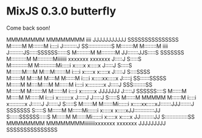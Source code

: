 MixJS 0.3.0 butterfly
=============
Come back soon!

MMMMMMMM               MMMMMMMM  iiii                             JJJJJJJJJJJ   SSSSSSSSSSSSSSS 
M:::::::M             M:::::::M i::::i                            J:::::::::J SS:::::::::::::::S
M::::::::M           M::::::::M  iiii                             J:::::::::JS:::::SSSSSS::::::S
M:::::::::M         M:::::::::M                                   JJ:::::::JJS:::::S     SSSSSSS
M::::::::::M       M::::::::::Miiiiiii xxxxxxx      xxxxxxx         J:::::J  S:::::S            
M:::::::::::M     M:::::::::::Mi:::::i  x:::::x    x:::::x          J:::::J  S:::::S            
M:::::::M::::M   M::::M:::::::M i::::i   x:::::x  x:::::x           J:::::J   S::::SSSS         
M::::::M M::::M M::::M M::::::M i::::i    x:::::xx:::::x            J:::::j    SS::::::SSSSS    
M::::::M  M::::M::::M  M::::::M i::::i     x::::::::::x             J:::::J      SSS::::::::SS  
M::::::M   M:::::::M   M::::::M i::::i      x::::::::x  JJJJJJJ     J:::::J         SSSSSS::::S 
M::::::M    M:::::M    M::::::M i::::i      x::::::::x  J:::::J     J:::::J              S:::::S
M::::::M     MMMMM     M::::::M i::::i     x::::::::::x J::::::J   J::::::J              S:::::S
M::::::M               M::::::Mi::::::i   x:::::xx:::::xJ:::::::JJJ:::::::J  SSSSSSS     S:::::S
M::::::M               M::::::Mi::::::i  x:::::x  x:::::xJJ:::::::::::::JJ   S::::::SSSSSS:::::S
M::::::M               M::::::Mi::::::i x:::::x    x:::::x JJ:::::::::JJ     S:::::::::::::::SS 
MMMMMMMM               MMMMMMMMiiiiiiiixxxxxxx      xxxxxxx  JJJJJJJJJ        SSSSSSSSSSSSSSS   